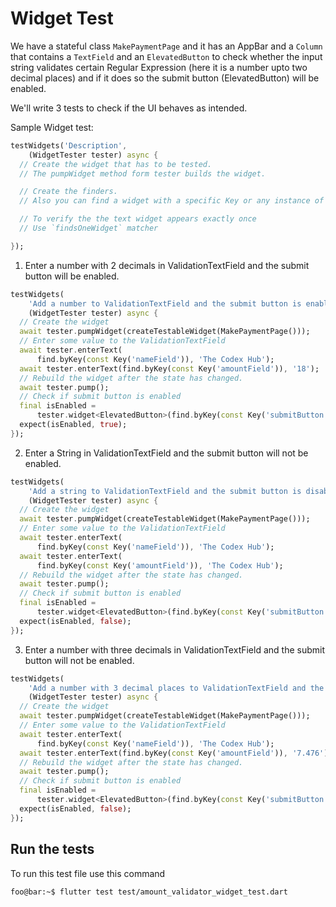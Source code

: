 # Widget Test

We have a stateful class `MakePaymentPage` and it has an AppBar and a `Column` that contains a `TextField` and an `ElevatedButton` to check whether the input string validates certain Regular Expression (here it is a number upto two decimal places) and if it does so the submit button (ElevatedButton) will be enabled.

We'll write 3 tests to check if the UI behaves as intended.

Sample Widget test:

```dart
testWidgets('Description',
    (WidgetTester tester) async {
  // Create the widget that has to be tested.
  // The pumpWidget method form tester builds the widget.

  // Create the finders.
  // Also you can find a widget with a specific Key or any instance of this widget.

  // To verify the the text widget appears exactly once
  // Use `findsOneWidget` matcher

});
```

1. Enter a number with 2 decimals in ValidationTextField and the submit button will be enabled.

```dart
testWidgets(
    'Add a number to ValidationTextField and the submit button is enabled',
    (WidgetTester tester) async {
  // Create the widget
  await tester.pumpWidget(createTestableWidget(MakePaymentPage()));
  // Enter some value to the ValidationTextField
  await tester.enterText(
      find.byKey(const Key('nameField')), 'The Codex Hub');
  await tester.enterText(find.byKey(const Key('amountField')), '18');
  // Rebuild the widget after the state has changed.
  await tester.pump();
  // Check if submit button is enabled
  final isEnabled =
      tester.widget<ElevatedButton>(find.byKey(const Key('submitButton'))).enabled;
  expect(isEnabled, true);
});
```

2. Enter a String in ValidationTextField and the submit button will not be enabled.

```dart
testWidgets(
    'Add a string to ValidationTextField and the submit button is disabled',
    (WidgetTester tester) async {
  // Create the widget
  await tester.pumpWidget(createTestableWidget(MakePaymentPage()));
  // Enter some value to the ValidationTextField
  await tester.enterText(
      find.byKey(const Key('nameField')), 'The Codex Hub');
  await tester.enterText(
      find.byKey(const Key('amountField')), 'The Codex Hub');
  // Rebuild the widget after the state has changed.
  await tester.pump();
  // Check if submit button is enabled
  final isEnabled =
      tester.widget<ElevatedButton>(find.byKey(const Key('submitButton'))).enabled;
  expect(isEnabled, false);
});
```

3. Enter a number with three decimals in ValidationTextField and the submit button will not be enabled.

```dart
testWidgets(
    'Add a number with 3 decimal places to ValidationTextField and the submit button is disabled',
    (WidgetTester tester) async {
  // Create the widget
  await tester.pumpWidget(createTestableWidget(MakePaymentPage()));
  // Enter some value to the ValidationTextField
  await tester.enterText(
      find.byKey(const Key('nameField')), 'The Codex Hub');
  await tester.enterText(find.byKey(const Key('amountField')), '7.476');
  // Rebuild the widget after the state has changed.
  await tester.pump();
  // Check if submit button is enabled
  final isEnabled =
      tester.widget<ElevatedButton>(find.byKey(const Key('submitButton'))).enabled;
  expect(isEnabled, false);
});
```

## Run the tests

To run this test file use this command

```console
foo@bar:~$ flutter test test/amount_validator_widget_test.dart
```
